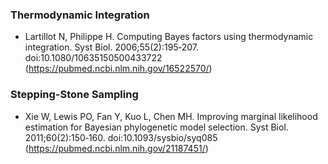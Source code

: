 ### Thermodynamic Integration
 - Lartillot N, Philippe H. Computing Bayes factors using thermodynamic integration. Syst Biol. 2006;55(2):195‐207. doi:10.1080/10635150500433722 (https://pubmed.ncbi.nlm.nih.gov/16522570/)

### Stepping-Stone Sampling
 - Xie W, Lewis PO, Fan Y, Kuo L, Chen MH. Improving marginal likelihood estimation for Bayesian phylogenetic model selection. Syst Biol. 2011;60(2):150‐160. doi:10.1093/sysbio/syq085 (https://pubmed.ncbi.nlm.nih.gov/21187451/)
